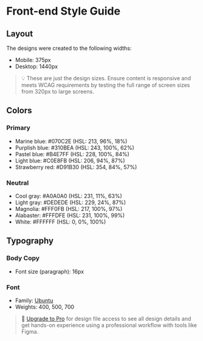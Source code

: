 # Front-end Style Guide

## Layout

The designs were created to the following widths:

- Mobile: 375px
- Desktop: 1440px

> 💡 These are just the design sizes. Ensure content is responsive and meets WCAG requirements by testing the full range of screen sizes from 320px to large screens.

## Colors

### Primary

- Marine blue:      #070C2E (HSL: 213, 96%, 18%)
- Purplish blue:    #310BEA (HSL: 243, 100%, 62%)
- Pastel blue:      #B4E7FF (HSL: 228, 100%, 84%)
- Light blue:       #C0E8FB (HSL: 206, 94%, 87%)
- Strawberry red:   #D91B30 (HSL: 354, 84%, 57%)

### Neutral

- Cool gray:        #A0A0A0 (HSL: 231, 11%, 63%)
- Light gray:       #DEDEDE (HSL: 229, 24%, 87%)
- Magnolia:         #FFF0FB (HSL: 217, 100%, 97%)
- Alabaster:        #FFFDFE (HSL: 231, 100%, 99%)
- White:            #FFFFFF (HSL: 0, 0%, 100%)


## Typography

### Body Copy

- Font size (paragraph): 16px

### Font

- Family: [Ubuntu](https://fonts.google.com/specimen/Ubuntu)
- Weights: 400, 500, 700

> 💎 [Upgrade to Pro](https://www.frontendmentor.io/pro?ref=style-guide) for design file access to see all design details and get hands-on experience using a professional workflow with tools like Figma.
